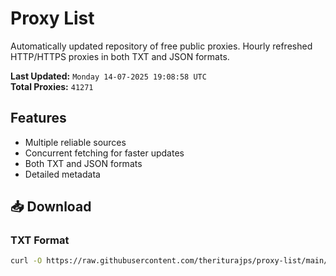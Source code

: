 # Proxy List

Automatically updated repository of free public proxies. Hourly refreshed HTTP/HTTPS proxies in both TXT and JSON formats.

**Last Updated:** `Monday 14-07-2025 19:08:58 UTC`  
**Total Proxies:** `41271`

## Features
- Multiple reliable sources
- Concurrent fetching for faster updates
- Both TXT and JSON formats
- Detailed metadata

## 📥 Download

### TXT Format
```bash
curl -O https://raw.githubusercontent.com/theriturajps/proxy-list/main/proxies.txt